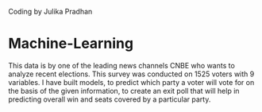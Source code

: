 Coding by Julika Pradhan
# Machine-Learning

This data is by one of the leading news channels CNBE who wants to analyze recent elections. This survey was conducted on 1525 voters with 9 variables. I have built models, to predict which party a voter will vote for on the basis of the given information, to create an exit poll that will help in predicting overall win and seats covered by a particular party.
